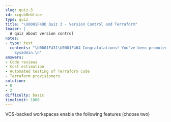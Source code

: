 ```yaml
---
slug: quiz-3
id: xcgsb0ebliue
type: quiz
title: "\U0001F4DD Quiz 3 - Version Control and Terraform"
teaser: |
  A quiz about version control
notes:
- type: text
  contents: "\U0001F431‍\U0001F464 Congratulations! You've been promoted to Senior
    Sysadmin.\n"
answers:
- Code reviews
- Cost estimation
- Automated testing of Terraform code
- Terraform provisioners
solution:
- 0
- 2
difficulty: basic
timelimit: 1800
---
```

VCS-backed workspaces enable the following features (choose two)
